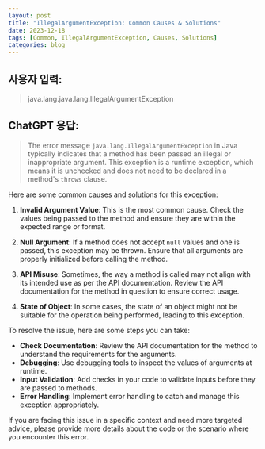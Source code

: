 ```yaml
---
layout: post
title: "IllegalArgumentException: Common Causes & Solutions"
date: 2023-12-18
tags: [Common, IllegalArgumentException, Causes, Solutions]
categories: blog
---
```


## 사용자 입력:
> java.lang.java.lang.IllegalArgumentException

## ChatGPT 응답:
> The error message `java.lang.IllegalArgumentException` in Java typically indicates that a method has been passed an illegal or inappropriate argument. This exception is a runtime exception, which means it is unchecked and does not need to be declared in a method's `throws` clause.

Here are some common causes and solutions for this exception:

1. **Invalid Argument Value**: This is the most common cause. Check the values being passed to the method and ensure they are within the expected range or format.

2. **Null Argument**: If a method does not accept `null` values and one is passed, this exception may be thrown. Ensure that all arguments are properly initialized before calling the method.

3. **API Misuse**: Sometimes, the way a method is called may not align with its intended use as per the API documentation. Review the API documentation for the method in question to ensure correct usage.

4. **State of Object**: In some cases, the state of an object might not be suitable for the operation being performed, leading to this exception.

To resolve the issue, here are some steps you can take:

- **Check Documentation**: Review the API documentation for the method to understand the requirements for the arguments.
- **Debugging**: Use debugging tools to inspect the values of arguments at runtime.
- **Input Validation**: Add checks in your code to validate inputs before they are passed to methods.
- **Error Handling**: Implement error handling to catch and manage this exception appropriately.

If you are facing this issue in a specific context and need more targeted advice, please provide more details about the code or the scenario where you encounter this error.

